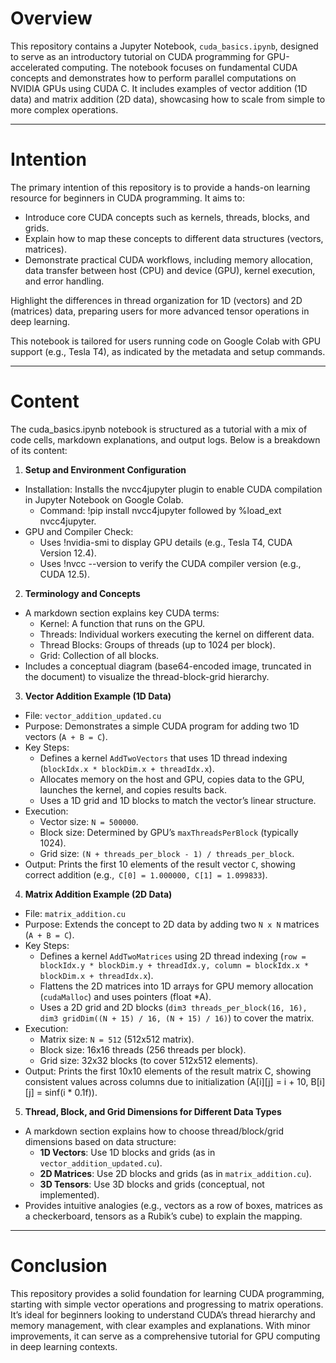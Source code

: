 # Overview

This repository contains a Jupyter Notebook, `cuda_basics.ipynb`, designed to serve as an introductory tutorial on CUDA programming for GPU-accelerated computing. The notebook focuses on fundamental CUDA concepts and demonstrates how to perform parallel computations on NVIDIA GPUs using CUDA C. It includes examples of vector addition (1D data) and matrix addition (2D data), showcasing how to scale from simple to more complex operations.

---
# Intention
The primary intention of this repository is to provide a hands-on learning resource for beginners in CUDA programming. It aims to:
- Introduce core CUDA concepts such as kernels, threads, blocks, and grids.
- Explain how to map these concepts to different data structures (vectors, matrices).
- Demonstrate practical CUDA workflows, including memory allocation, data transfer between host (CPU) and device (GPU), kernel execution, and error handling.
<p>
Highlight the differences in thread organization for 1D (vectors) and 2D (matrices) data, preparing users for more advanced tensor operations in deep learning.
<p>
This notebook is tailored for users running code on Google Colab with GPU support (e.g., Tesla T4), as indicated by the metadata and setup commands.

---
# Content

The cuda_basics.ipynb notebook is structured as a tutorial with a mix of code cells, markdown explanations, and output logs. Below is a breakdown of its content:

1. **Setup and Environment Configuration**
- Installation: Installs the nvcc4jupyter plugin to enable CUDA compilation in Jupyter Notebook on Google Colab.
    - Command: !pip install nvcc4jupyter followed by %load_ext nvcc4jupyter.
- GPU and Compiler Check:
    - Uses !nvidia-smi to display GPU details (e.g., Tesla T4, CUDA Version 12.4).
    - Uses !nvcc --version to verify the CUDA compiler version (e.g., CUDA 12.5).

2. **Terminology and Concepts**
- A markdown section explains key CUDA terms:
    - Kernel: A function that runs on the GPU.
    - Threads: Individual workers executing the kernel on different data.
    - Thread Blocks: Groups of threads (up to 1024 per block).
    - Grid: Collection of all blocks.
- Includes a conceptual diagram (base64-encoded image, truncated in the document) to visualize the thread-block-grid hierarchy.


3. **Vector Addition Example (1D Data)**
- File: `vector_addition_updated.cu`
- Purpose: Demonstrates a simple CUDA program for adding two 1D vectors (`A + B = C`).
- Key Steps:
    - Defines a kernel `AddTwoVectors` that uses 1D thread indexing (`blockIdx.x * blockDim.x + threadIdx.x`).
    - Allocates memory on the host and GPU, copies data to the GPU, launches the kernel, and copies results back.
    - Uses a 1D grid and 1D blocks to match the vector’s linear structure.
- Execution:
    - Vector size: `N = 500000`.
    - Block size: Determined by GPU’s `maxThreadsPerBlock` (typically 1024).
    - Grid size: `(N + threads_per_block - 1) / threads_per_block`.
- Output: Prints the first 10 elements of the result vector `C`, showing correct addition (e.g.,` C[0] = 1.000000, C[1] = 1.099833`).

4. **Matrix Addition Example (2D Data)**
- File: `matrix_addition.cu`
- Purpose: Extends the concept to 2D data by adding two `N x N` matrices (`A + B = C`).
- Key Steps:
    - Defines a kernel `AddTwoMatrices` using 2D thread indexing (`row = blockIdx.y * blockDim.y + threadIdx.y, column = blockIdx.x * blockDim.x + threadIdx.x`).
    - Flattens the 2D matrices into 1D arrays for GPU memory allocation (`cudaMalloc`) and uses pointers (float *A).
    - Uses a 2D grid and 2D blocks (`dim3 threads_per_block(16, 16), dim3 gridDim((N + 15) / 16, (N + 15) / 16)`) to cover the matrix.
- Execution:
    - Matrix size: `N = 512` (512x512 matrix).
    - Block size: 16x16 threads (256 threads per block).
    - Grid size: 32x32 blocks (to cover 512x512 elements).
- Output: Prints the first 10x10 elements of the result matrix C, showing consistent values across columns due to initialization (A[i][j] = i + 10, B[i][j] = sinf(i * 0.1f)).

5. **Thread, Block, and Grid Dimensions for Different Data Types**
- A markdown section explains how to choose thread/block/grid dimensions based on data structure:
    - **1D Vectors**: Use 1D blocks and grids (as in `vector_addition_updated.cu`).
    - **2D Matrices**: Use 2D blocks and grids (as in `matrix_addition.cu`).
    - **3D Tensors**: Use 3D blocks and grids (conceptual, not implemented).
- Provides intuitive analogies (e.g., vectors as a row of boxes, matrices as a checkerboard, tensors as a Rubik’s cube) to explain the mapping.

---
# Conclusion

This repository provides a solid foundation for learning CUDA programming, starting with simple vector operations and progressing to matrix operations. It’s ideal for beginners looking to understand CUDA’s thread hierarchy and memory management, with clear examples and explanations. With minor improvements, it can serve as a comprehensive tutorial for GPU computing in deep learning contexts.
